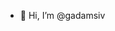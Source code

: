 - 👋 Hi, I’m @gadamsiv

<!---
gadamsiv/gadamsiv is a ✨ special ✨ repository because its `README.md` (this file) appears on your GitHub profile.
You can click the Preview link to take a look at your changes.
--->
